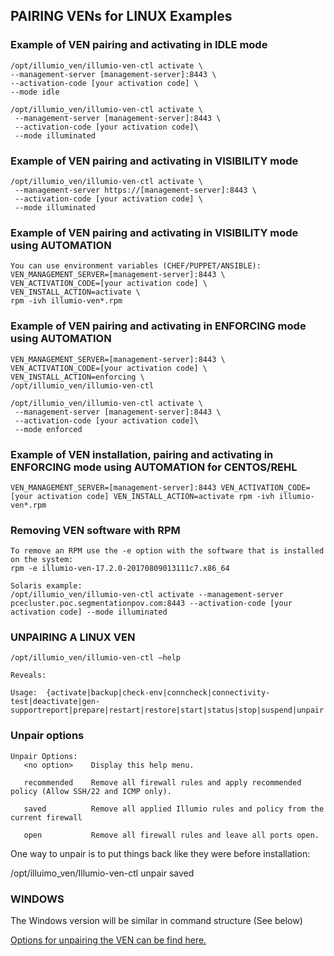 ## PAIRING VENs for LINUX Examples

### Example of VEN pairing and activating in IDLE mode
```
/opt/illumio_ven/illumio-ven-ctl activate \
--management-server [management-server]:8443 \
--activation-code [your activation code] \
--mode idle
```
``` 
/opt/illumio_ven/illumio-ven-ctl activate \
 --management-server [management-server]:8443 \
 --activation-code [your activation code]\
 --mode illuminated
```
### Example of VEN pairing and activating in VISIBILITY mode
```
/opt/illumio_ven/illumio-ven-ctl activate \
 --management-server https://[management-server]:8443 \
 --activation-code [your activation code] \
 --mode illuminated
```
### Example of VEN pairing and activating in VISIBILITY mode using AUTOMATION
```
You can use environment variables (CHEF/PUPPET/ANSIBLE):
VEN_MANAGEMENT_SERVER=[management-server]:8443 \
VEN_ACTIVATION_CODE=[your activation code] \
VEN_INSTALL_ACTION=activate \
rpm -ivh illumio-ven*.rpm
```
### Example of VEN pairing and activating in ENFORCING mode using AUTOMATION
```
VEN_MANAGEMENT_SERVER=[management-server]:8443 \
VEN_ACTIVATION_CODE=[your activation code] \
VEN_INSTALL_ACTION=enforcing \
/opt/illumio_ven/illumio-ven-ctl
```
```
/opt/illumio_ven/illumio-ven-ctl activate \
 --management-server [management-server]:8443 \
 --activation-code [your activation code]\
 --mode enforced
```
### Example of VEN installation, pairing and activating in ENFORCING mode using AUTOMATION for CENTOS/REHL
```
VEN_MANAGEMENT_SERVER=[management-server]:8443 VEN_ACTIVATION_CODE=[your activation code] VEN_INSTALL_ACTION=activate rpm -ivh illumio-ven*.rpm
```
### Removing VEN software with RPM
```
To remove an RPM use the -e option with the software that is installed on the system:
rpm -e illumio-ven-17.2.0-20170809013111c7.x86_64
```
```
Solaris example:
/opt/illumio_ven/illumio-ven-ctl activate --management-server pcecluster.poc.segmentationpov.com:8443 --activation-code [your activation code] --mode illuminated
```

### UNPAIRING A LINUX VEN

```
/opt/illumio_ven/illumio-ven-ctl –help
```
```
Reveals:

Usage:  {activate|backup|check-env|conncheck|connectivity-test|deactivate|gen-supportreport|prepare|restart|restore|start|status|stop|suspend|unpair|unsuspend|version|workloads}
```
### Unpair options
```
Unpair Options:
   <no option>    Display this help menu.

   recommended    Remove all firewall rules and apply recommended policy (Allow SSH/22 and ICMP only).

   saved          Remove all applied Illumio rules and policy from the current firewall

   open           Remove all firewall rules and leave all ports open.
```
One way to unpair is to put things back like they were before installation:

/opt/illuimo_ven/Illumio-ven-ctl unpair saved

### WINDOWS

The Windows version will be similar in command structure (See below)

[Options for unpairing the VEN can be find here.](OPTIONSPAIR.md)